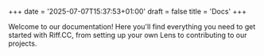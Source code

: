 +++
date = '2025-07-07T15:37:53+01:00'
draft = false
title = 'Docs'
+++

Welcome to our documentation! Here you'll find everything you need to get started with Riff.CC, from setting up your own Lens to contributing to our projects.

